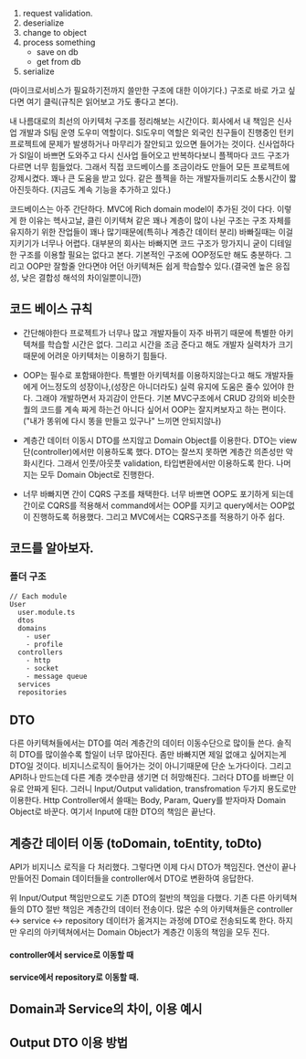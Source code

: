 
1. request validation.
2. deserialize
3. change to object
4. process something
    - save on db
    - get from db
5. serialize

(마이크로서비스가 필요하기전까지 쓸만한 구조에 대한 이야기다.)
구조로 바로 가고 싶다면 여기 클릭(규칙은 읽어보고 가도 좋다고 본다).

내 나름대로의 최선의 아키텍처 구조를 정리해보는 시간이다. 
회사에서 내 책임은 신사업 개발과 SI팀 운영 도우미 역할이다. SI도우미 역할은 외국인 친구들이 진행중인 턴키 프로젝트에 문제가 발생하거나 마무리가 잘안되고 있으면 들어가는 것이다.
신사업하다가 SI일이 바쁘면 도와주고 다시 신사업 들어오고 반복하다보니 플젝마다 코드 구조가 다르면 너무 힘들었다. 그래서 직접 코드베이스를 조금이라도 만들어 모든 프로젝트에 강제시켰다. 꽤나 큰 도움을 받고 있다. 같은 플젝을 하는 개발자들끼리도 소통시간이 짧아진듯하다. (지금도 계속 기능을 추가하고 있다.)

코드베이스는 아주 간단하다. MVC에 Rich domain model이 추가된 것이 다다. 이렇게 한 이유는 헥사고날, 클린 이키텍쳐 같은 꽤나 계층이 많이 나뉜 구조는 구조 자체를 유지하기 위한 잔업들이 꽤나 많기때문에(특히나 계층간 데이터 분리) 바빠질때는 이걸 지키기가 너무나 어렵다. 대부분의 회사는 바빠지면 코드 구조가 망가지니 굳이 디테일한 구조를 이용할 필요는 없다고 본다. 기본적인 구조에 OOP정도만 해도 충분하다. 그리고 OOP만 잘할줄 안다면야 어던 아키텍쳐든 쉽게 학습할수 있다.(결국엔 높은 응집성, 낮은 결합성 해석의 차이일뿐이니깐)

## 코드 베이스 규칙
- 간단해야한다
프로젝트가 너무나 많고 개발자들이 자주 바뀌기 때문에 특별한 아키텍쳐를 학습할 시간은 없다. 그리고 시간을 조금 준다고 해도 개발자 실력차가 크기때문에 어려운 아키텍처는 이용하기 힘들다.

- OOP는 필수로 포함돼야한다.
특별한 아키텍처를 이용하지않는다고 해도 개발자들에게 어느정도의 성장이나,(성장은 아니더라도) 실력 유지에 도움은 줄수 있어야 한다. 그래야 개발하면서 자괴감이 안든다. 기본 MVC구조에서 CRUD 강의와 비슷한 퀄의 코드를 계속 짜게 하는건 아니다 싶어서 OOP는 잘지켜보자고 하는 편이다. ("내가 똥위에 다시 똥을 만들고 있구나" 느끼면 안되지않나) 

- 계층간 데이터 이동시 DTO를 쓰지않고 Domain Object를 이용한다.
DTO는 view단(controller)에서만 이용하도록 했다. DTO는 잘쓰지 못하면 계층간 의존성만 악화시킨다. 그래서 인풋/아웃풋 validation, 타입변환에서만 이용하도록 한다. 나머지는 모두 Domain Object로 진행한다.

- 너무 바빠지면 간이 CQRS 구조를 채택한다.
너무 바쁘면 OOP도 포기하게 되는데 간이로 CQRS를 적용해서 command에서는 OOP를 지키고 query에서는 OOP없이 진행하도록 허용했다. 그리고 MVC에서는 CQRS구조를 적용하기 아주 쉽다. 

## 코드를 알아보자.

### 폴더 구조
```
// Each module
User
  user.module.ts
  dtos
  domains
    - user
    - profile
  controllers
    - http
    - socket
    - message queue
  services
  repositories
```

## DTO
다른 아키텍쳐들에서는 DTO를 여러 계층간의 데이터 이동수단으로 많이들 쓴다. 솔직히 DTO를 많이쓸수록 할일이 너무 많아진다.
좀만 바빠지면 제일 없애고 싶어지는게 DTO일 것이다. 비지니스로직이 들어가는 것이 아니기때문에 단순 노가다이다. 그리고 API하나 만드는데 다른 계층 갯수만큼 생기면 더 허망해진다. 그러다 DTO를 바쁘단 이유로 안짜게 된다. 그러니 Input/Output validation, transfromation 두가지 용도로만 이용한다. Http Controller에서 쓸때는 Body, Param, Query를 받자마자 Domain Object로 바꾼다. 여기서 Input에 대한 DTO의 책임은 끝난다.

## 계층간 데이터 이동 (toDomain, toEntity, toDto)
API가 비지니스 로직을 다 처리했다. 그렇다면 이제 다시 DTO가 책임진다. 연산이 끝나 만들어진 Domain 데이터들을 controller에서 DTO로 변환하여 응답한다.

위 Input/Output 책임만으로도 기존 DTO의 절반의 책임을 다했다. 기존 다른 아키텍쳐들의 DTO 절반 책임은 계층간의 데이터 전송이다. 
많은 수의 아키텍쳐들은 controller <-> service <-> repository 데이터가 옮겨지는 과정에 DTO로 전송되도록 한다.
하지만 우리의 아키텍쳐에서는 Domain Object가 계층간 이동의 책임을 모두 진다.

#### controller에서 service로 이동할 때

#### service에서 repository로 이동할 때.


## Domain과 Service의 차이, 이용 예시
## Output DTO 이용 방법

